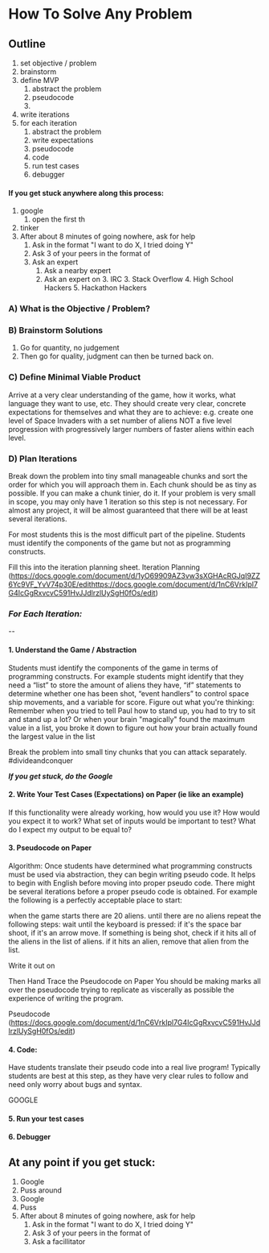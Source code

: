 # How To Solve Any Problem

## Outline

1. set objective / problem
2. brainstorm
3. define MVP
	1. 	abstract the problem
	2. pseudocode
	3. 
4. write iterations
5. for each iteration
	1. abstract the problem
	2. write expectations
	3. pseudocode
	4. code
	5. run test cases
	6. debugger

#### If you get stuck anywhere along this process:

1. google
	1. open the first th
2. tinker
5. After about 8 minutes of going nowhere, ask for help
	1. Ask in the format "I want to do X, I tried doing Y"
	2. Ask 3 of your peers in the format of 
	3. Ask an expert
		1. Ask a nearby expert
		2. Ask an expert on
			3. IRC
			3. Stack Overflow
			4. High School Hackers
			5. Hackathon Hackers


### A) What is the Objective / Problem?

### B) Brainstorm Solutions
1. Go for quantity, no judgement
2. Then go for quality, judgment can then be turned back on.

### C) Define Minimal Viable Product
Arrive at a very clear understanding of the game, how it works, what language they want to use, etc. They should create very clear, concrete expectations for themselves and what they are to achieve: e.g. create one level of Space Invaders with a set number of aliens NOT a five level progression with progressively larger numbers of faster aliens within each level.

### D) Plan Iterations
Break down the problem into tiny small manageable chunks and sort the order for which you will approach them in. Each chunk should be as tiny as possible. If you can make a chunk tinier, do it. If your problem is very small in scope, you may only have 1 iteration so this step is not necessary. For almost any project, it will be almost guaranteed that there will be at least several iterations.

For most students this is the most difficult part of the pipeline. Students must identify the components of the game but not as programming constructs.

Fill this into the iteration planning sheet.
Iteration Planning (https://docs.google.com/document/d/1yO69909AZ3vw3sXGHAcRGJqI9ZZ6Yc9VF_YvV74p30E/edithttps://docs.google.com/document/d/1nC6VrkIpl7G4IcGgRxvcvC591HvJJdlrzlUySgH0fOs/edit)


### *For Each Iteration:*

--

#### 1. Understand the Game / Abstraction

Students must identify the components of the game in terms of programming constructs. For example students might identify that they need a “list” to store the amount of aliens they have, “if” statements to determine whether one has been shot, “event handlers” to control space ship movements, and a variable for score.
Figure out what you're thinking: Remember when you tried to tell Paul how to stand up, you had to try to sit and stand up a lot? Or when your brain "magically" found the maximum value in a list, you broke it down to figure out how your brain actually found the largest value in the list  

Break the problem into small tiny chunks that you can attack separately. #divideandconquer

***If you get stuck, do the Google***

#### 2. Write Your Test Cases (Expectations) on Paper (ie like an example)
If this functionality were already working, how would you use it? How would you expect it to work?
What set of inputs would be important to test?
What do I expect my output to be equal to?

#### 3. Pseudocode on Paper
Algorithm: Once students have determined what programming constructs must be used via abstraction, they can begin writing pseudo code. It helps to begin with English before moving into proper pseudo code. There might be several iterations before a proper pseudo code is obtained. For example the following is a perfectly acceptable place to start:

when the game starts there are 20 aliens. until there are no aliens repeat the following steps:
wait until the keyboard is pressed: if it's the space bar shoot, if it's an arrow move.
If something is being shot, check if it hits all of the aliens in the list of aliens. if it hits an alien, remove that alien from the list.

Write it out on

Then Hand Trace the Pseudocode on Paper
You should be making marks all over the pseudocode trying to replicate as viscerally as possible the experience of writing the program.

Pseudocode (https://docs.google.com/document/d/1nC6VrkIpl7G4IcGgRxvcvC591HvJJdlrzlUySgH0fOs/edit)

#### 4. Code: 

Have students translate their pseudo code into a real live program! Typically students are best at this step, as they have very clear rules to follow and need only worry about bugs and syntax.

GOOGLE

#### 5. Run your test cases

#### 6. Debugger


## At any point if you get stuck:

1. Google
2. Puss around
3. Google
4. Puss
5. After about 8 minutes of going nowhere, ask for help
	1. Ask in the format "I want to do X, I tried doing Y"
	2. Ask 3 of your peers in the format of 
	3. Ask a facillitator
